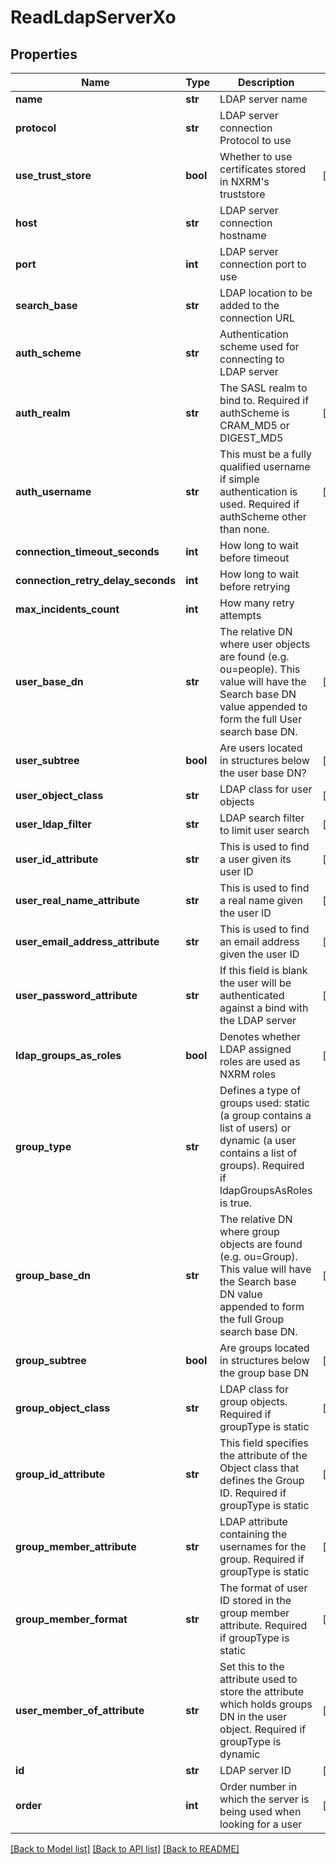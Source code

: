 # ReadLdapServerXo

## Properties
Name | Type | Description | Notes
------------ | ------------- | ------------- | -------------
**name** | **str** | LDAP server name | 
**protocol** | **str** | LDAP server connection Protocol to use | 
**use_trust_store** | **bool** | Whether to use certificates stored in NXRM&#39;s truststore | [optional] 
**host** | **str** | LDAP server connection hostname | 
**port** | **int** | LDAP server connection port to use | 
**search_base** | **str** | LDAP location to be added to the connection URL | 
**auth_scheme** | **str** | Authentication scheme used for connecting to LDAP server | 
**auth_realm** | **str** | The SASL realm to bind to. Required if authScheme is CRAM_MD5 or DIGEST_MD5 | [optional] 
**auth_username** | **str** | This must be a fully qualified username if simple authentication is used. Required if authScheme other than none. | [optional] 
**connection_timeout_seconds** | **int** | How long to wait before timeout | 
**connection_retry_delay_seconds** | **int** | How long to wait before retrying | 
**max_incidents_count** | **int** | How many retry attempts | 
**user_base_dn** | **str** | The relative DN where user objects are found (e.g. ou&#x3D;people). This value will have the Search base DN value appended to form the full User search base DN. | [optional] 
**user_subtree** | **bool** | Are users located in structures below the user base DN? | [optional] 
**user_object_class** | **str** | LDAP class for user objects | [optional] 
**user_ldap_filter** | **str** | LDAP search filter to limit user search | [optional] 
**user_id_attribute** | **str** | This is used to find a user given its user ID | [optional] 
**user_real_name_attribute** | **str** | This is used to find a real name given the user ID | [optional] 
**user_email_address_attribute** | **str** | This is used to find an email address given the user ID | [optional] 
**user_password_attribute** | **str** | If this field is blank the user will be authenticated against a bind with the LDAP server | [optional] 
**ldap_groups_as_roles** | **bool** | Denotes whether LDAP assigned roles are used as NXRM roles | [optional] 
**group_type** | **str** | Defines a type of groups used: static (a group contains a list of users) or dynamic (a user contains a list of groups). Required if ldapGroupsAsRoles is true. | 
**group_base_dn** | **str** | The relative DN where group objects are found (e.g. ou&#x3D;Group). This value will have the Search base DN value appended to form the full Group search base DN. | [optional] 
**group_subtree** | **bool** | Are groups located in structures below the group base DN | [optional] 
**group_object_class** | **str** | LDAP class for group objects. Required if groupType is static | [optional] 
**group_id_attribute** | **str** | This field specifies the attribute of the Object class that defines the Group ID. Required if groupType is static | [optional] 
**group_member_attribute** | **str** | LDAP attribute containing the usernames for the group. Required if groupType is static | [optional] 
**group_member_format** | **str** | The format of user ID stored in the group member attribute. Required if groupType is static | [optional] 
**user_member_of_attribute** | **str** | Set this to the attribute used to store the attribute which holds groups DN in the user object. Required if groupType is dynamic | [optional] 
**id** | **str** | LDAP server ID | [optional] 
**order** | **int** | Order number in which the server is being used when looking for a user | [optional] 

[[Back to Model list]](../README.md#documentation-for-models) [[Back to API list]](../README.md#documentation-for-api-endpoints) [[Back to README]](../README.md)


